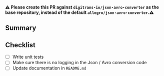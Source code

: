 **⚠️ Please create this PR against `digitrans-io/json-avro-converter` as the base repository, instead of the default `allegro/json-avro-converter`.⚠️**

## Summary

## Checklist
- [ ] Write unit tests
- [ ] Make sure there is no logging in the Json / Avro conversion code
- [ ] Update documentation in `README.md`

